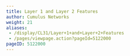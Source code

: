 ```yaml
---
title: Layer 1 and Layer 2 Features
author: Cumulus Networks
weight: 21
aliases:
 - /display/CL31/Layer+1+and+Layer+2+Features
 - /pages/viewpage.action?pageId=5122000
pageID: 5122000
---
```

